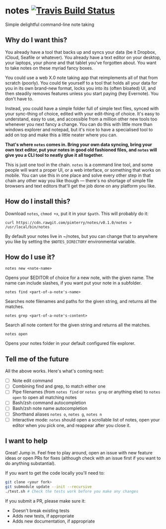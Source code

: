 # notes [![Travis Build Status](https://img.shields.io/travis/pimterry/notes.svg)](https://travis-ci.org/pimterry/notes)
Simple delightful command-line note taking

## Why do I want this?

You already have a tool that backs up and syncs your data (be it Dropbox, iCloud, Seafile or whatever). You already have a text editor on your desktop, your laptops, your phone and that tablet you've forgotten about. You want to take notes on these myriad fancy boxes.

You could use a web X.0 note taking app that reimplements all of that from scratch (poorly). You could tie yourself to a tool that holds all your data for you in its own brand-new format, locks you into its (often bloated) UI, and then steadily removes features unless you start paying (hey Evernote). You don't have to.

Instead, you could have a simple folder full of simple text files, synced with your sync-thing of choice, edited with your edit-thing of choice. It's easy to understand, easy to use, and accessible from a million other new tools too whenever you next fancy a change. You can do this with little more than windows explorer and notepad, but it's nice to have a specialised tool to add on top and make this a little neater where you can.

**That's where `notes` comes in. Bring your own data syncing, bring your own text editor, put your notes in good old fashioned files, and `notes` will give you a CLI tool to neatly glue it all together.**

This is just one tool in the chain. `notes` is a command line tool, and some people will want a proper UI, or a web interface, or something that works on mobile. You can use this in one place and solve every other step in that chain any other way you like though &mdash; there's no shortage of simple file browsers and text editors that'll get the job done on any platform you like.

## How do I install this?

Download `notes`, `chmod +x`, put it in your `$path`. This will probably do it:

```
curl https://cdn.rawgit.com/pimterry/notes/v0.1.0/notes > /usr/local/bin/notes
``` 

By default your notes live in ~/notes, but you can change that to anywhere you like by setting the `$NOTES_DIRECTORY` environmental variable.

## How do I use it?

```
notes new <note-name>
```

Opens your $EDITOR of choice for a new note, with the given name. The name can include slashes, if you want put your note in a subfolder.

```
notes find <part-of-a-note's-name>
```

Searches note filenames and paths for the given string, and returns all the matches.

```
notes grep <part-of-a-note's-content>
```

Search all note content for the given string and returns all the matches.

```
notes open
```

Opens your notes folder in your default configured file explorer.

## Tell me of the future

All the above works. Here's what's coming next:

- [ ] Note edit command
- [ ] Combining find and grep, to match either one
- [ ] Pipe filenames (from `notes find` or `notes grep` or anything else) to `notes open` to open all matching notes 
- [ ] Bash/zsh command autocompletion
- [ ] Bash/zsh note name autocompletion
- [ ] Shorthand aliases `notes o`, `notes g`, `notes n` 
- [ ] Interactive mode: `notes` should open a scrollable list of notes, open your editor when you pick one, and reappear after you close it.

## I want to help

Great! Jump in. Feel free to play around, open an issue with new feature ideas or open PRs for fixes (although check with an issue first if you want to do anything substantial).

If you want to get the code locally you'll need to:

```bash
git clone <your fork>
git submodule update --init --recursive
./test.sh # Check the tests work before you make any changes
```

If you submit a PR, please make sure it:

* Doesn't break existing tests
* Adds new tests, if appropriate
* Adds new documentation, if appropriate